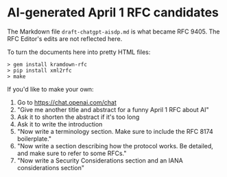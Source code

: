 # AI-generated April 1 RFC candidates

The Markdown file `draft-chatgpt-aisdp.md` is what became RFC 9405.  The RFC
Editor's edits are not reflected here.

To turn the documents here into pretty HTML files:

```
> gem install kramdown-rfc
> pip install xml2rfc
> make
```

If you'd like to make your own:

1. Go to https://chat.openai.com/chat
2. "Give me another title and abstract for a funny April 1 RFC about AI"
3. Ask it to shorten the abstract if it's too long
4. Ask it to write the introduction
5. "Now write a terminology section.  Make sure to include the RFC 8174 boilerplate."
6. "Now write a section describing how the protocol works.  Be detailed, and make sure to refer to some RFCs."  
7. "Now write a Security Considerations section and an IANA considerations section"
